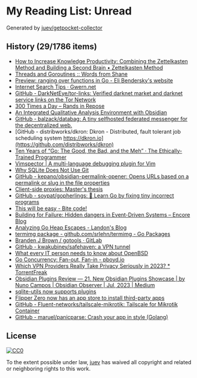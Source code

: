 # My Reading List: Unread

Generated by [juev/getpocket-collector](https://github.com/juev/getpocket-collector)

## History (29/1786 items)

- [How to Increase Knowledge Productivity: Combining the Zettelkasten Method and Building a Second Brain • Zettelkasten Method](https://zettelkasten.de/posts/building-a-second-brain-and-zettelkasten/)
- [Threads and Goroutines :: Words from Shane](https://shane.ai/posts/threads-and-goroutines/)
- [Preview: ranging over functions in Go - Eli Bendersky's website](https://eli.thegreenplace.net/2023/preview-ranging-over-functions-in-go)
- [Internet Search Tips · Gwern.net](https://gwern.net/search)
- [GitHub - DarkNetEye/tor-links: Verified darknet market and darknet service links on the Tor Network](https://github.com/DarkNetEye/tor-links)
- [300 Times a Day – Rands in Repose](https://randsinrepose.com/archives/300-times-a-day/)
- [An Integrated Qualitative Analysis Environment with Obsidian](https://fulcra.design/Posts/An-Integrated-Qualitative-Analysis-Environment-with-Obsidian/)
- [GitHub - balzack/databag: A tiny selfhosted federated messenger for the decentralized web.](https://github.com/balzack/databag)
- [GitHub - distribworks/dkron: Dkron - Distributed, fault tolerant job scheduling system https://dkron.io](https://github.com/distribworks/dkron)
- [Ten Years of “Go: The Good, the Bad, and the Meh” · The Ethically-Trained Programmer](https://blog.carlmjohnson.net/post/2023/ten-years-of-go-good-bad-meh/)
- [Vimspector | A multi-language debugging plugin for Vim](https://puremourning.github.io/vimspector-web/)
- [Why SQLite Does Not Use Git](https://sqlite.org/draft/matrix/whynotgit.html)
- [GitHub - kepano/obsidian-permalink-opener: Opens URLs based on a permalink or slug in the file properties](https://github.com/kepano/obsidian-permalink-opener)
- [Client-side proxies: Master's thesis](https://people.dsv.su.se/~jpalme/select/csp/thesis.html)
- [GitHub - soypat/gopherlings: 📘️ Learn Go by fixing tiny incorrect programs](https://github.com/soypat/gopherlings)
- [This will be easy - Bite code!](https://www.bitecode.dev/p/this-will-be-easy)
- [Building for Failure: Hidden dangers in Event-Driven Systems – Encore Blog](https://encore.dev/blog/building-for-failure)
- [Analyzing Go Heap Escapes - Landon's Blog](https://landontclipp.github.io/blog/2023/07/15/analyzing-go-heap-escapes/)
- [termimg package - github.com/srlehn/termimg - Go Packages](https://pkg.go.dev/github.com/srlehn/termimg)
- [Branden J Brown / gotools · GitLab](https://gitlab.com/zephyrtronium/gotools)
- [GitHub - kwakubiney/safehaven: a VPN tunnel](https://github.com/kwakubiney/safehaven)
- [What every IT person needs to know about OpenBSD](https://nxdomain.no/~peter/what_every_it_person_needs_to_know_about_openbsd.html)
- [Go Concurrency: Fan-out, Fan-in - pboyd.io](https://pboyd.io/posts/go-concurrency-fan-out-fan-in/)
- [Which VPN Providers Really Take Privacy Seriously in 2023? * TorrentFreak](https://torrentfreak.com/best-vpn-anonymous-no-logging/)
- [Obsidian Plugins Review — 21. New Obsidian Plugins Showcase | by Nuno Campos | Obsidian Observer | Jul, 2023 | Medium](https://medium.com/obsidian-observer/obsidian-plugins-review-21-9b7e2eb97a55)
- [sqlite-utils now supports plugins](https://simonwillison.net/2023/Jul/24/sqlite-utils-plugins/)
- [Flipper Zero now has an app store to install third-party apps](https://www.bleepingcomputer.com/news/security/flipper-zero-now-has-an-app-store-to-install-third-party-apps/)
- [GitHub - Fluent-networks/tailscale-mikrotik: Tailscale for Mikrotik Container](https://github.com/Fluent-networks/tailscale-mikrotik)
- [GitHub - maruel/panicparse: Crash your app in style (Golang)](https://github.com/maruel/panicparse)

## License

[![CC0](https://mirrors.creativecommons.org/presskit/buttons/88x31/svg/cc-zero.svg)](https://creativecommons.org/publicdomain/zero/1.0/)

To the extent possible under law, [juev](https://github.com/juev) has waived all copyright and related or neighboring rights to this work.
